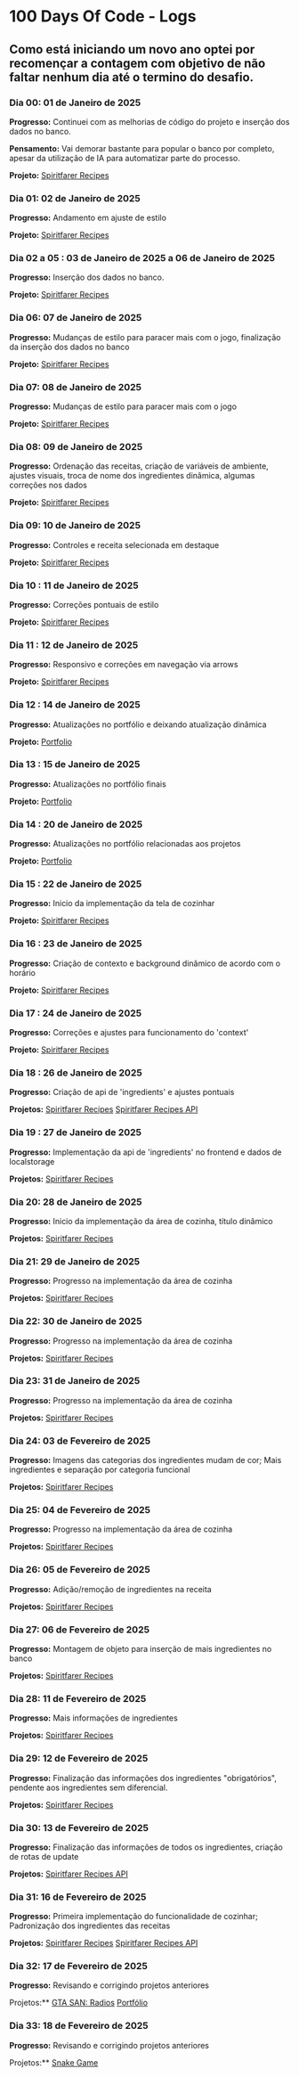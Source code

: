 # 100 Days Of Code - Logs

## **Como está iniciando um novo ano optei por recomençar a contagem com objetivo de não faltar nenhum dia até o termino do desafio.**

### Dia 00: 01 de Janeiro de 2025

**Progresso:** Continuei com as melhorias de código do projeto e inserção dos dados no banco.

**Pensamento:** Vai demorar bastante para popular o banco por completo, apesar da utilização de IA para automatizar parte do processo.

**Projeto:** [Spiritfarer Recipes](https://spiritfarer-recipes.vercel.app/)

### Dia 01: 02 de Janeiro de 2025

**Progresso:** Andamento em ajuste de estilo

**Projeto:** [Spiritfarer Recipes](https://spiritfarer-recipes.vercel.app/)

### Dia 02 a 05 : 03 de Janeiro de 2025 a 06 de Janeiro de 2025

**Progresso:** Inserção dos dados no banco.

**Projeto:** [Spiritfarer Recipes](https://spiritfarer-recipes.vercel.app/)

### Dia 06: 07 de Janeiro de 2025

**Progresso:** Mudanças de estilo para paracer mais com o jogo, finalização da inserção dos dados no banco

**Projeto:** [Spiritfarer Recipes](https://spiritfarer-recipes.vercel.app/)

### Dia 07: 08 de Janeiro de 2025

**Progresso:** Mudanças de estilo para paracer mais com o jogo

**Projeto:** [Spiritfarer Recipes](https://spiritfarer-recipes.vercel.app/)

### Dia 08: 09 de Janeiro de 2025

**Progresso:** Ordenação das receitas, criação de variáveis de ambiente, ajustes visuais, troca de nome dos ingredientes dinâmica, algumas correções nos dados

**Projeto:** [Spiritfarer Recipes](https://spiritfarer-recipes.vercel.app/)

### Dia 09: 10 de Janeiro de 2025

**Progresso:** Controles e receita selecionada em destaque

**Projeto:** [Spiritfarer Recipes](https://spiritfarer-recipes.vercel.app/)


### Dia 10 : 11 de Janeiro de 2025

**Progresso:** Correções pontuais de estilo

**Projeto:** [Spiritfarer Recipes](https://spiritfarer-recipes.vercel.app/)


### Dia 11 : 12 de Janeiro de 2025

**Progresso:** Responsivo e correções em navegação via arrows

**Projeto:** [Spiritfarer Recipes](https://spiritfarer-recipes.vercel.app/)

### Dia 12 : 14 de Janeiro de 2025

**Progresso:** Atualizações no portfólio e deixando atualização dinâmica

**Projeto:** [Portfolio](https://brauuu.com.br/)

### Dia 13 : 15 de Janeiro de 2025

**Progresso:** Atualizações no portfólio finais

**Projeto:** [Portfolio](https://brauuu.com.br/)


### Dia 14 : 20 de Janeiro de 2025

**Progresso:** Atualizações no portfólio relacionadas aos projetos

**Projeto:** [Portfolio](https://brauuu.com.br/)

### Dia 15 : 22 de Janeiro de 2025

**Progresso:** Inicio da implementação da tela de cozinhar

**Projeto:** [Spiritfarer Recipes](https://spiritfarer-recipes.vercel.app/)

### Dia 16 : 23 de Janeiro de 2025

**Progresso:** Criação de contexto e background dinâmico de acordo com o horário

**Projeto:** [Spiritfarer Recipes](https://spiritfarer-recipes.vercel.app/)

### Dia 17 : 24 de Janeiro de 2025

**Progresso:** Correções e ajustes para funcionamento do 'context'

**Projeto:** [Spiritfarer Recipes](https://spiritfarer-recipes.vercel.app/)

### Dia 18 : 26 de Janeiro de 2025

**Progresso:** Criação de api de 'ingredients' e ajustes pontuais

**Projetos:** [Spiritfarer Recipes](https://spiritfarer-recipes.vercel.app/) [Spiritfarer Recipes API](https://spiritfarer-recipes-api.onrender.com)

### Dia 19 : 27 de Janeiro de 2025

**Progresso:** Implementação da api de 'ingredients' no frontend e dados de localstorage

**Projetos:** [Spiritfarer Recipes](https://spiritfarer-recipes.vercel.app/)

### Dia 20: 28 de Janeiro de 2025

**Progresso:** Inicio da implementação da área de cozinha, título dinâmico

**Projetos:** [Spiritfarer Recipes](https://spiritfarer-recipes.vercel.app/)

### Dia 21: 29 de Janeiro de 2025

**Progresso:** Progresso na implementação da área de cozinha

**Projetos:** [Spiritfarer Recipes](https://spiritfarer-recipes.vercel.app/)

### Dia 22: 30 de Janeiro de 2025

**Progresso:** Progresso na implementação da área de cozinha

**Projetos:** [Spiritfarer Recipes](https://spiritfarer-recipes.vercel.app/)

### Dia 23: 31 de Janeiro de 2025

**Progresso:** Progresso na implementação da área de cozinha

**Projetos:** [Spiritfarer Recipes](https://spiritfarer-recipes.vercel.app/)

### Dia 24: 03 de Fevereiro de 2025

**Progresso:** Imagens das categorias dos ingredientes mudam de cor; Mais ingredientes e separação por categoria funcional

**Projetos:** [Spiritfarer Recipes](https://spiritfarer-recipes.vercel.app/)

### Dia 25: 04 de Fevereiro de 2025

**Progresso:** Progresso na implementação da área de cozinha

**Projetos:** [Spiritfarer Recipes](https://spiritfarer-recipes.vercel.app/)

### Dia 26: 05 de Fevereiro de 2025

**Progresso:** Adição/remoção de ingredientes na receita

**Projetos:** [Spiritfarer Recipes](https://spiritfarer-recipes.vercel.app/)

### Dia 27: 06 de Fevereiro de 2025

**Progresso:** Montagem de objeto para inserção de mais ingredientes no banco

**Projetos:** [Spiritfarer Recipes](https://spiritfarer-recipes.vercel.app/)

### Dia 28: 11 de Fevereiro de 2025

**Progresso:** Mais informações de ingredientes

**Projetos:** [Spiritfarer Recipes](https://spiritfarer-recipes.vercel.app/)

### Dia 29: 12 de Fevereiro de 2025

**Progresso:** Finalização das informações dos ingredientes "obrigatórios", pendente aos ingredientes sem diferencial.

**Projetos:** [Spiritfarer Recipes](https://spiritfarer-recipes.vercel.app/)

### Dia 30: 13 de Fevereiro de 2025

**Progresso:** Finalização das informações de todos os ingredientes, criação de rotas de update

**Projetos:** [Spiritfarer Recipes API](https://spiritfarer-recipes-api.onrender.com)

### Dia 31: 16 de Fevereiro de 2025

**Progresso:** Primeira implementação do funcionalidade de cozinhar; Padronização dos ingredientes das receitas

**Projetos:** [Spiritfarer Recipes](https://spiritfarer-recipes.vercel.app/) [Spiritfarer Recipes API](https://spiritfarer-recipes-api.onrender.com)

### Dia 32: 17 de Fevereiro de 2025

**Progresso:** Revisando e corrigindo projetos anteriores

Projetos:** [GTA SAN: Radios](https://gta-san-radio-stations.vercel.app/) [Portfólio](https://brauuu.com.br/)

### Dia 33: 18 de Fevereiro de 2025

**Progresso:** Revisando e corrigindo projetos anteriores

Projetos:** [Snake Game](https://brauuu.github.io/snake-game/)

